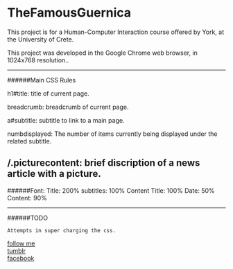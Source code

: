 TheFamousGuernica
=================

This project is for a Human-Computer Interaction course offered by York, at the University of Crete.

This project was developed in the Google Chrome web browser, in 1024x768 resolution..

--------------------------------------

######Main CSS Rules

h1#title: title of current page.

breadcrumb: breadcrumb of current page.

a#subtitle: subtitle to link to a main page.

numbdisplayed: The number of items currently being displayed under the related subtitle.

/.picturecontent: brief discription of a news article with a picture.
--------------------------------------

######Font:
Title: 200%
subtitles: 100%
Content Title: 100%
Date: 50%
Content: 90%

--------------------------------------

######TODO

	Attempts in super charging the css.

[follow me](www.twitter.com/skylerclayne)  
[tumblr](http://skylerclayne.tumblr.com/)  
[facebook](www.facebook.com/skylerclayne2)  

